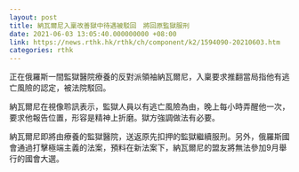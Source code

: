 ```yaml
---
layout: post
title: 納瓦爾尼入稟改善獄中待遇被駁回　將回原監獄服刑
date: 2021-06-03 13:05:40.000000000 +08:00
link: https://news.rthk.hk/rthk/ch/component/k2/1594090-20210603.htm
categories: rthk
---
```


正在俄羅斯一間監獄醫院療養的反對派領袖納瓦爾尼，入稟要求推翻當局指他有逃亡風險的認定，被法院駁回。

納瓦爾尼在視像聆訊表示，監獄人員以有逃亡風險為由，晚上每小時弄醒他一次，要求他報告位置，形容是精神上折磨。獄方強調做法有必要。

納瓦爾尼即將由療養的監獄醫院，送返原先扣押的監獄繼續服刑。另外，俄羅斯國會通過打擊極端主義的法案，預料在新法案下，納瓦爾尼的盟友將無法參加9月舉行的國會大選。
